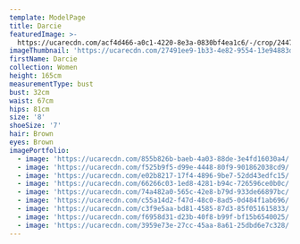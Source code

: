 ```yaml
---
template: ModelPage
title: Darcie
featuredImage: >-
  https://ucarecdn.com/acf4d466-a0c1-4220-8e3a-0830bf4ea1c6/-/crop/2447x1182/0,303/-/preview/
imageThumbnail: 'https://ucarecdn.com/27491ee9-1b33-4e82-9554-13e94883d2cf/'
firstName: Darcie
collection: Women
height: 165cm
measurementType: bust
bust: 32cm
waist: 67cm
hips: 81cm
size: '8'
shoeSize: '7'
hair: Brown
eyes: Brown
imagePortfolio:
  - image: 'https://ucarecdn.com/855b826b-baeb-4a03-88de-3e4fd16030a4/'
  - image: 'https://ucarecdn.com/f525b9f5-d99e-4448-80f9-901862038cd9/'
  - image: 'https://ucarecdn.com/e02b8217-17f4-4896-9be7-52dd43edfc15/'
  - image: 'https://ucarecdn.com/66266c03-1ed8-4281-b94c-726596ce0b0c/'
  - image: 'https://ucarecdn.com/74a482a0-565c-42e8-b79d-933de66897bc/'
  - image: 'https://ucarecdn.com/c55a14d2-f47d-48c0-8ad5-0d484f1ab696/'
  - image: 'https://ucarecdn.com/c3f9e5aa-bd81-4585-87d3-85f051615833/'
  - image: 'https://ucarecdn.com/f6958d31-d23b-40f8-b99f-bf15b6540025/'
  - image: 'https://ucarecdn.com/3959e73e-27cc-45aa-8a61-25dbd6e7c328/'
---
```


